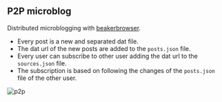 ## P2P microblog

Distributed microblogging with [beakerbrowser].

* Every post is a new and separated dat file.
* The dat url of the new posts are added to the `posts.json` file.
* Every user can subscribe to other user adding the dat url to the `sources.json` file.
* The subscription is based on following the changes of the `posts.json` file of the other user.

![p2p](https://i.imgur.com/S1bC54D.gifv)

[beakerbrowser]: https://beakerbrowser.com/
